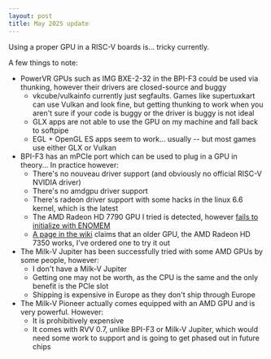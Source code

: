 ```yaml
---
layout: post
title: May 2025 update
---
```

Using a proper GPU in a RISC-V boards is... tricky currently.

A few things to note:
- PowerVR GPUs such as IMG BXE-2-32 in the BPI-F3 could be used via thunking, however their drivers are closed-source and buggy
  - vkcube/vulkainfo currently just segfaults. Games like supertuxkart can use Vulkan and look fine, but getting thunking
  to work when you aren't sure if your code is buggy or the driver is buggy is not ideal
  - GLX apps are not able to use the GPU on my machine and fall back to softpipe
  - EGL + OpenGL ES apps seem to work... usually -- but most games use either GLX or Vulkan
- BPI-F3 has an mPCIe port which can be used to plug in a GPU in theory... In practice however:
  - There's no nouveau driver support (and obviously no official RISC-V NVIDIA driver)
  - There's no amdgpu driver support
  - There's radeon driver support with some hacks in the linux 6.6 kernel, which is the latest
  - The AMD Radeon HD 7790 GPU I tried is detected, however [fails to initialize with ENOMEM](https://forum.banana-pi.org/t/amd-hd-7790-gpu-initialization-failed/22846)
  - [A page in the wiki](https://bianbu-linux.spacemit.com/en/graphics/AMD_graphics_card_adaptation_reference/) claims that an older GPU, the AMD Radeon HD 7350 works, I've ordered one to try it out
- The Milk-V Jupiter has been successfully tried with some AMD GPUs by some people, however:
  - I don't have a Milk-V Jupiter
  - Getting one may not be worth, as the CPU is the same and the only benefit is the PCIe slot
  - Shipping is expensive in Europe as they don't ship through Europe
- The Milk-V Pioneer actually comes equipped with an AMD GPU and is very powerful. However:
  - It is prohibitively expensive
  - It comes with RVV 0.7, unlike BPI-F3 or Milk-V Jupiter, which would need some work to support and is going to get phased out in future chips

